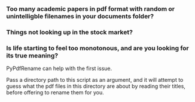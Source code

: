 ### Too many academic papers in pdf format with random or unintelligble filenames in your documents folder?

### Things not looking up in the stock market?

### Is life starting to feel too monotonous, and are you looking for its true meaning?

PyPdfRename can help with the first issue.

Pass a directory path to this script as an argument, and it will attempt to guess what the pdf files in this directory are about by reading their titles, before offering to rename them for you.
